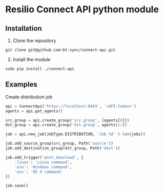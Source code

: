 # Resilio Connect API python module


## Installation

1. Clone the repository
```
git clone git@github.com:bt-sync/connect-api.git
```

2. Install the module
```
sudo pip install ./connect-api
```

## Examples

Create distribution job

```python
api = ConnectApi('https://localhost:8443', '<API-token>')
agents = api.get_agents()

src_group = api.create_group('src.group', [agents[0]])
dst_group = api.create_group('dst.group', agents[1:])

job = api.new_job(JobType.DISTRIBUTION, 'Job %d' % len(jobs))

job.add_source_group(src_group, Path('source'))
job.add_destination_group(dst_group, Path('dest'))

job.add_trigger('post_download', {
    'linux': 'Linux command',
    'win': 'Windows command',
    'osx': 'OS X command'
})

job.save()
```